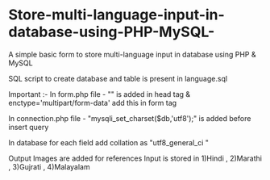 # Store-multi-language-input-in-database-using-PHP-MySQL-

A simple basic form to store multi-language input in database using PHP & MySQL

SQL script to create database and table is present in language.sql

Important :-
In form.php file - "<meta type http-equiv="Content-Type" content="text/html; charset=UTF-8">" is added in head tag & 
enctype='multipart/form-data' add this in form tag

In connection.php file - "mysqli_set_charset($db,'utf8');" is added before insert query 

In database for each field add collation as "utf8_general_ci	"

Output Images are added for references
Input is stored in 1)Hindi , 2)Marathi , 3)Gujrati , 4)Malayalam



